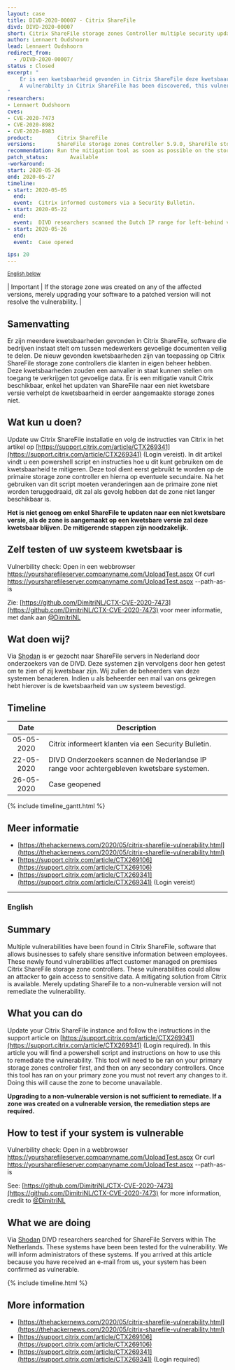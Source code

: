 ```yaml
---
layout: case
title: DIVD-2020-00007 - Citrix ShareFile
divd: DIVD-2020-00007
short: Citrix ShareFile storage zones Controller multiple security updates
author: Lennaert Oudshoorn
lead: Lennaert Oudshoorn
redirect_from:
  - /DIVD-2020-00007/
status : Closed
excerpt: "
	Er is een kwetsbaarheid gevonden in Citrix ShareFile deze kwetsbaarheid kan gebruikt worden door een aanvaller om toegang te verkrijgen tot gevoelige data. /
	A vulnerabilty in Citrix ShareFile has been discovered, this vulnerability can be used by an attacker to potentially gain access to sensitive data.
"
researchers:
- Lennaert Oudshoorn
cves:
- CVE-2020-7473
- CVE-2020-8982
- CVE-2020-8983
product:        Citrix ShareFile
versions:       ShareFile storage zones Controller 5.9.0, ShareFile storage zones Controller 5.8.0, ShareFile storage zones Controller 5.7.0, ShareFile StorageZones Controller 5.6.0, ShareFile StorageZones Controller 5.5.0, All earlier versions of ShareFile StorageZones Controller
recommendation: Run the mitigation tool as soon as possible on the storage zone controllers managing each impacted storage zone by following the guidance in the support article.
patch_status:	 	Available
-workaround:		
start: 2020-05-26
end: 2020-05-27
timeline:
- start: 2020-05-05
  end: 
  event:  Citrix informed customers via a Security Bulletin. 
- start: 2020-05-22
  end: 
  event:  DIVD researchers scanned the Dutch IP range for left-behind vulnerable systems.
- start: 2020-05-26
  end: 
  event:  Case opened 

ips: 20
---
```

<p>
	<small><a href='{{ page.url }}#english'>English below</a></small>
</p>

| Important | If the storage zone was created on any of the affected versions, merely upgrading your software to a patched version will not resolve the vulnerability. |


## Samenvatting

Er zijn meerdere kwetsbaarheden gevonden in Citrix ShareFile, software die bedrijven instaat stelt om tussen medewerkers gevoelige documenten veilig te delen. De nieuw gevonden kwetsbaarheden zijn van toepassing op Citrix ShareFile storage zone controllers die klanten in eigen beheer hebben. Deze kwetsbaarheden zouden een aanvaller in staat kunnen stellen om toegang te verkrijgen tot gevoelige data. Er is een mitigatie vanuit Citrix beschikbaar, enkel het updaten van ShareFile naar een niet kwetsbare versie verhelpt de kwetsbaarheid in eerder aangemaakte storage zones niet.

## Wat kun u doen?

Update uw Citrix ShareFile installatie en volg de instructies van Citrix in het artikel op [https://support.citrix.com/article/CTX269341](https://support.citrix.com/article/CTX269341) (Login vereist). In dit artikel vindt u een powershell script en instructies hoe u dit kunt gebruiken om de kwetsbaarheid te mitigeren. Deze tool dient eerst gebruikt te worden op de primaire storage zone controller en hierna op eventuele secundaire. Na het gebruiken van dit script moeten veranderingen aan de primaire zone niet worden teruggedraaid, dit zal als gevolg hebben dat de zone niet langer beschikbaar is.

**Het is niet genoeg om enkel ShareFile te updaten naar een niet kwetsbare versie, als de zone is aangemaakt op een kwetsbare versie zal deze kwetsbaar blijven. De mitigerende stappen zijn noodzakelijk.**

## Zelf testen of uw systeem kwetsbaar is
Vulnerbility check:
Open in een webbrowser
https://yoursharefileserver.companyname.com/UploadTest.aspx
Of
curl https://yoursharefileserver.companyname.com/UploadTest.aspx --path-as-is

Zie: [https://github.com/DimitriNL/CTX-CVE-2020-7473](https://github.com/DimitriNL/CTX-CVE-2020-7473) voor meer informatie, met dank aan [@DimitriNL](https://twitter.com/dimitrinl)

## Wat doen wij?

Via [Shodan](https://shodan.io) is er gezocht naar ShareFile servers in Nederland door onderzoekers van de DIVD. Deze systemen zijn vervolgens door hen getest om te zien of zij kwetsbaar zijn. Wij zullen de beheerders van deze systemen benaderen. Indien u als beheerder een mail van ons gekregen hebt hierover is de kwetsbaarheid van uw systeem bevestigd.

## Timeline

| Date  | Description |
|:-----:|-------------|
| 05-05-2020| Citrix informeert klanten via een Security Bulletin. |
| 22-05-2020| DIVD Onderzoekers scannen de Nederlandse IP range voor achtergebleven kwetsbare systemen.|
| 26-05-2020 | Case geopened |

{% include timeline_gantt.html %}

## Meer informatie
* [https://thehackernews.com/2020/05/citrix-sharefile-vulnerability.html](https://thehackernews.com/2020/05/citrix-sharefile-vulnerability.html)
* [https://support.citrix.com/article/CTX269106](https://support.citrix.com/article/CTX269106)
* [https://support.citrix.com/article/CTX269341](https://support.citrix.com/article/CTX269341) (Login vereist)

<hr>

### English

## Summary
Multiple vulnerabilities have been found in Citrix ShareFile, software that allows businesses to safely share sensitive information between employees. These newly found vulnerabilities affect customer managed on premises Citrix ShareFile storage zone controllers. These vulnerabilities could allow an attacker to gain access to sensitive data. A mitigating solution from Citrix is available. Merely updating ShareFile to a non-vulnerable version will not remediate the vulnerability.

## What you can do

Update your Citrix ShareFile instance and follow the instructions in the support article on [https://support.citrix.com/article/CTX269341](https://support.citrix.com/article/CTX269341) (Login required). In this article you will find a powershell script and instructions on how to use this to remediate the vulnerability. This tool will need to be ran on your primary storage zones controller first, and then on any secondary controllers. Once this tool has ran on your primary zone you must not revert any changes to it. Doing this will cause the zone to become unavailable.

**Upgrading to a non-vulnerable version is not sufficient to remediate. If a zone was created on a vulnerable version, the remediation steps are required.**

## How to test if your system is vulnerable
Vulnerbility check:
Open in a webbrowser
https://yoursharefileserver.companyname.com/UploadTest.aspx
Or
curl https://yoursharefileserver.companyname.com/UploadTest.aspx --path-as-is

See: [https://github.com/DimitriNL/CTX-CVE-2020-7473](https://github.com/DimitriNL/CTX-CVE-2020-7473) for more information, credit to [@DimitriNL](https://twitter.com/dimitrinl)


## What we are doing

Via [Shodan](https://shodan.io) DIVD researchers searched for ShareFile Servers within The Netherlands. These systems have been been tested for the vulnerability. We will inform administrators of these systems. If you arrived at this article because you have received an e-mail from us, your system has been confirmed as vulnerable.

{% include timeline.html %}

## More information
* [https://thehackernews.com/2020/05/citrix-sharefile-vulnerability.html](https://thehackernews.com/2020/05/citrix-sharefile-vulnerability.html)
* [https://support.citrix.com/article/CTX269106](https://support.citrix.com/article/CTX269106)
* [https://support.citrix.com/article/CTX269341](https://support.citrix.com/article/CTX269341) (Login required)
